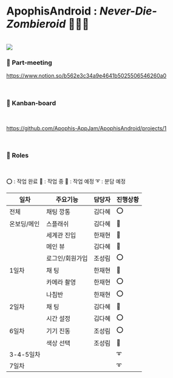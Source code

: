 #  ApophisAndroid : *Never-Die-Zombieroid* 🌠🧛‍♀️

<br>

<img src="https://user-images.githubusercontent.com/63586451/103451833-33dd0080-4d0c-11eb-9e53-9f84439b32b9.png">

<br>


### 📌 Part-meeting

https://www.notion.so/b562e3c34a9e4641b5025506546260a0

<br> 

### 🎨 Kanban-board

<br>

https://github.com/Apophis-AppJam/ApophisAndroid/projects/1

<br>

### 🎵 Roles

<br>

⭕ : 작업 완료   🔺 : 작업 중   🔷 : 작업 예정   ➰ : 분담 예정

| 일차        | 주요기능        | 담당자 | 진행상황 |
| ----------- | --------------- | ------ | -------- |
| 전체        | 채팅 깡통       | 김다혜 | ⭕        |
| 온보딩/메인 | 스플래쉬        | 김다혜 | 🔷        |
|             | 세계관 진입     | 한재현 | 🔷        |
|             | 메인 뷰         | 김다혜 | 🔷        |
|             | 로그인/회원가입 | 조성림 | ⭕        |
| 1일차       | 채 팅           | 한재현 | 🔺        |
|             | 카메라 촬영     | 한재현 | ⭕        |
|             | 나침반          | 한재현 | ⭕        |
| 2일차       | 채 팅            | 김다혜 | 🔺        |
|             | 시간  설정      | 김다혜 | ⭕        |
| 6일차       | 기기 진동       | 조성림 | ⭕        |
|             | 색상 선택       | 조성림 | 🔺        |
| 3-4-5일차   |                 |        | ➰        |
| 7일차       |                 |        | ➰        |


<br>
<br>
